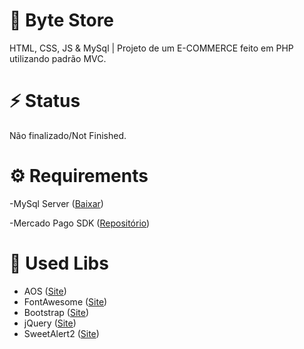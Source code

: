 # 🛒 Byte Store
HTML, CSS, JS &amp; MySql | Projeto de um E-COMMERCE feito em PHP utilizando padrão MVC.

# ⚡ Status
Não finalizado/Not Finished.

# ⚙️ Requirements

-MySql Server ([Baixar](https://dev.mysql.com/downloads/mysql/))

-Mercado Pago SDK ([Repositório](https://github.com/mercadopago/sdk-php))

# 📖 Used Libs

- AOS ([Site](https://michalsnik.github.io/aos/))
- FontAwesome ([Site](https://fontawesome.com))
- Bootstrap ([Site](https://getbootstrap.com/))
- jQuery  ([Site](https://jquery.com))
- SweetAlert2 ([Site](https://sweetalert2.github.io))
